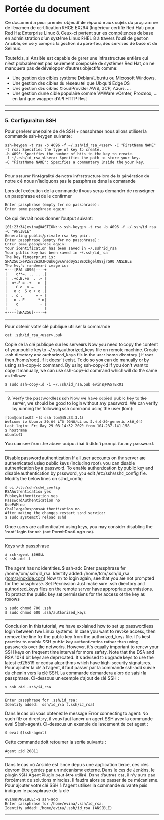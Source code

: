 # Portée du document
Ce document a pour premier objectif de répondre aux sujets du programme de l’examen de certification RHCE EX294 (Ingénieur certifié Red Hat) pour Red Hat Enterprise Linux 8. Ceux-ci portent sur les compétences de base en administration d’un système Linux RHEL 8 à travers l’outil de gestion Ansible, en ce y compris la gestion du pare-feu, des services de base et de Selinux.

Toutefois, si Ansible est capable de gérer une infrastructure entière qui n’est probablement pas seulement composée de systèmes Red Hat, on ne manquera pas de développer d’autres objectifs comme:

- Une gestion des cibles système Debian/Ubuntu ou Microsoft Windows.
- Une gestion des cibles du réseau tel que Ubiquiti Edge OS
- Une gestion des cibles CloudProvider AWS, GCP, Azure, ...
- Une gestion d’une cible populaire comme VMWare vCenter, Proxmox, ...
en tant que wrapper d’API HTTP Rest

---


---



### **5. Configuraiton SSH** <!--fit-->

Pour générer une paire de clé SSH + passphrase nous allons utiliser la commande ssh-keygen suivante:
```
ssh-keygen -t rsa -b 4096 -f ~/.ssh/id_rsa_<user> -C "FirstName NAME"
-t rsa: Specifies the type of key to create.
-b 4096: Specifies the number of bits in the key to create.
-f ~/.ssh/id_rsa_<User>: Specifies the path to store your key.
-C "FirstName NAME": Specifies a commentary inside the your key.
```

---

Pour assurer l’intégralité de notre infrastructure lors de la génération de notre clé nous n’indiquons pas le passphrase dans la commande

Lors de l’exécution de la commande il vous seras demander de renseigner un passphrase et de le confirmer

```
Enter passphrase (empty for no passphrase):
Enter same passphrase again:
```

Ce qui devrait nous donner l’output suivant:

```
[01:23:34]evina@BASTION:~$ ssh-keygen -t rsa -b 4096 -f ~/.ssh/id_rsa -C "ANSIBLE"
Generating public/private rsa key pair.
Enter passphrase (empty for no passphrase):
Enter same passphrase again:
Your identification has been saved in ~/.ssh/id_rsa
Your public key has been saved in ~/.ssh/id_rsa
The key fingerprint is:
SHA256:xePZw22e3DJHQWkGgvAArsd0ySJ8ZQzhgel08SjrG90 ANSIBLE
The key's randomart image is:
+---[RSA 4096]----+
|    o**=. .. ....|
|  .+o.B.+o  . .+ |
|  o+.B = .+   o. |
|   .O o  o = .  .|
|   o o  S o + o .|
|  . o .      = + |
|   o . E      * o|
|    o          + |
|   .             |
+----[SHA256]-----+
```

---

Pour obtenir votre clé publique utiliser la commande 

```
cat .ssh/id_rsa_<user>.pub
```

Copie de la clé publique sur les serveurs
Now you need to copy the content of your public key to ~/.ssh/authorized_keys file on remote machine.
Create .ssh directory and authorized_keys file in the user home directory ( if root then /home/root), if it doesn't exist.
To do so you can do manually or by using ssh-copy-id command.
By using ssh-copy-id
If you don't want to copy it manually, we can use ssh-copy-id command which will do the same as follows:

```
$ sudo ssh-copy-id -i ~/.ssh/id_rsa.pub evina@MASTER01
```

---

3) Verify the passwordless ssh
Now we have copied public key to the server, we should be good to login without any password.
We can verify by running the following ssh command using the user (tom):

```
[tom@centos02 ~]$ ssh tom@45.33.3.15 
Welcome to Ubuntu 20.04 LTS (GNU/Linux 5.4.0-26-generic x86_64)
Last login: Fri May 29 03:14:32 2020 from 104.237.141.158
$ hostname
ubuntu01
```

You can see from the above output that it didn't prompt for any password.

---


Disable password authentication
If all user accounts on the server are authenticated using public keys (including root), you can disable authentication by a password.
To enable authentication by public key and disable authentication by password, you edit /etc/ssh/sshd_config file.
Modify the below lines on sshd_config:

```
$ vi /etc/ssh/sshd_config
RSAAuthentication yes
PubkeyAuthentication yes
PasswordAuthentication no
UsePAM no
ChallengeResponseAuthentication no
After making the changes restart sshd service:
$ sudo systemctl reload sshd
```

Once users are authenticated using keys, you may consider disabling the 'root' login for ssh (set PermitRootLogin no).

---

Keys with passphrase

```
$ ssh-agent $SHELL
$ ssh-add -L
```

The agent has no identities.
$ ssh-add 
Enter passphrase for /home/tom/.ssh/id_rsa:
Identity added: /home/tom/.ssh/id_rsa (tom@linoxide.com)
Now try to login again, see that you are not prompted for the passphrase.
Set Permission
Just make sure .ssh directory and authorized_keys files on the remote server have appropriate permissions. To protect the public key set permissions for the access of the key as follows:

```
$ sudo chmod 700 .ssh
$ sudo chmod 600 .ssh/authorized_keys
```

---

Conclusion
In this tutorial, we have explained how to set up passwordless login between two Linux systems. In case you want to revoke access, then remove the line for the public key from the authorized_keys file.
It's best practice to enable SSH public key authentication rather than using passwords over the networks. However, it's equally important to renew your SSH keys on frequent time interval for more safety.
Note that the DSA and RSA 1024 bit keys are deprecated. It's advised to upgrade keys to use the latest ed25519 or ecdsa algorithms which have high-security signatures.
Pour ajouter la clé à l’agent, il faut passer par la commande ssh-add suivie du chemin vers la clé SSH. La commande demandera alors de saisir la passphrase. Ci-dessous un exemple d’ajout de clé SSH :

```
$ ssh-add .ssh/id_rsa
```

---

```
Enter passphrase for .ssh/id_rsa:  
Identity added: .ssh/id_rsa (.ssh/id_rsa)
```

Dans le cas où vous obtenez le message Error connecting to agent: No such file or directory, il vous faut lancer un agent SSH avec la commande eval $(ssh-agent). Ci-dessous un exemple de lancement de cet agent :

```
$ eval $(ssh-agent)
```

Cette commande doit retourner la sortie suivante :

```
Agent pid 20811
```

---
Dans le cas où Ansible est lancé depuis une application tierce, ces clés devront être gérées par un mécanisme externe. Dans le cas de Jenkins, le plugin SSH Agent Plugin peut être utilisé. Dans d’autres cas, il n’y aura pas forcément de solutions miracles. Il faudra alors se passer de ce mécanisme.
Pour ajouter votre clé SSH à l'agent utiliser la commande suivante puis indiquer le passphrase de la clé

```
evina@ANSIBLE:~$ ssh-add
Enter passphrase for /home/evina/.ssh/id_rsa: 
Identity added: /home/evina/.ssh/id_rsa (ANSIBLE)
```

---